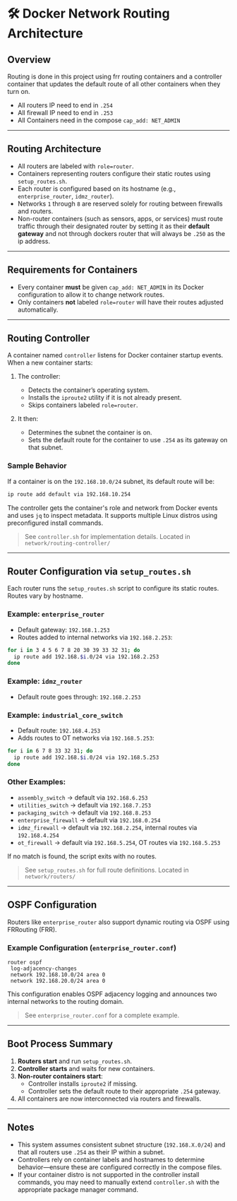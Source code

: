 # 🛠️ Docker Network Routing Architecture

## Overview
Routing is done in this project using frr routing containers and a controller container that updates the default route of all other containers when they turn on.
- All routers IP need to end in `.254`
- All firewall IP need to end in `.253`
- All Containers need in the compose `cap_add: NET_ADMIN`
---

## Routing Architecture

- All routers are labeled with `role=router`.
- Containers representing routers configure their static routes using `setup_routes.sh`.
- Each router is configured based on its hostname (e.g., `enterprise_router`, `idmz_router`).
- Networks `1` through `8` are reserved solely for routing between firewalls and routers.
- Non-router containers (such as sensors, apps, or services) must route traffic through their designated router by setting it as their **default gateway** and not through dockers router that will always be `.250` as the ip address.

---

## Requirements for Containers

- Every container **must** be given `cap_add: NET_ADMIN` in its Docker configuration to allow it to change network routes.
- Only containers **not** labeled `role=router` will have their routes adjusted automatically.

---

## Routing Controller

A container named `controller` listens for Docker container startup events. When a new container starts:

1. The controller:
   - Detects the container’s operating system.
   - Installs the `iproute2` utility if it is not already present.
   - Skips containers labeled `role=router`.

2. It then:
   - Determines the subnet the container is on.
   - Sets the default route for the container to use `.254` as its gateway on that subnet.

### Sample Behavior

If a container is on the `192.168.10.0/24` subnet, its default route will be:
```sh
ip route add default via 192.168.10.254
```

The controller gets the container's role and network from Docker events and uses `jq` to inspect metadata. It supports multiple Linux distros using preconfigured install commands.

> See `controller.sh` for implementation details. Located in `network/routing-controller/`

---

## Router Configuration via `setup_routes.sh`

Each router runs the `setup_routes.sh` script to configure its static routes. Routes vary by hostname.

### Example: `enterprise_router`

- Default gateway: `192.168.1.253`
- Routes added to internal networks via `192.168.2.253`:
```sh
for i in 3 4 5 6 7 8 20 30 39 33 32 31; do
  ip route add 192.168.$i.0/24 via 192.168.2.253
done
```

### Example: `idmz_router`

- Default route goes through: `192.168.2.253`

### Example: `industrial_core_switch`

- Default route: `192.168.4.253`
- Adds routes to OT networks via `192.168.5.253`:
```sh
for i in 6 7 8 33 32 31; do
  ip route add 192.168.$i.0/24 via 192.168.5.253
done
```

### Other Examples:

- `assembly_switch` → default via `192.168.6.253`
- `utilities_switch` → default via `192.168.7.253`
- `packaging_switch` → default via `192.168.8.253`
- `enterprise_firewall` → default via `192.168.0.254`
- `idmz_firewall` → default via `192.168.2.254`, internal routes via `192.168.4.254`
- `ot_firewall` → default via `192.168.5.254`, OT routes via `192.168.5.253`

If no match is found, the script exits with no routes.

> See `setup_routes.sh` for full route definitions. Located in `network/routers/`

---

## OSPF Configuration

Routers like `enterprise_router` also support dynamic routing via OSPF using FRRouting (FRR).

### Example Configuration (`enterprise_router.conf`)
```frr
router ospf
 log-adjacency-changes
 network 192.168.10.0/24 area 0
 network 192.168.20.0/24 area 0
```

This configuration enables OSPF adjacency logging and announces two internal networks to the routing domain.

> See `enterprise_router.conf` for a complete example.

---

## Boot Process Summary

1. **Routers start** and run `setup_routes.sh`.
2. **Controller starts** and waits for new containers.
3. **Non-router containers start**:
   - Controller installs `iproute2` if missing.
   - Controller sets the default route to their appropriate `.254` gateway.
4. All containers are now interconnected via routers and firewalls.

---

## Notes

- This system assumes consistent subnet structure (`192.168.X.0/24`) and that all routers use `.254` as their IP within a subnet.
- Controllers rely on container labels and hostnames to determine behavior—ensure these are configured correctly in the compose files.
- If your container distro is not supported in the controller install commands, you may need to manually extend `controller.sh` with the appropriate package manager command.



